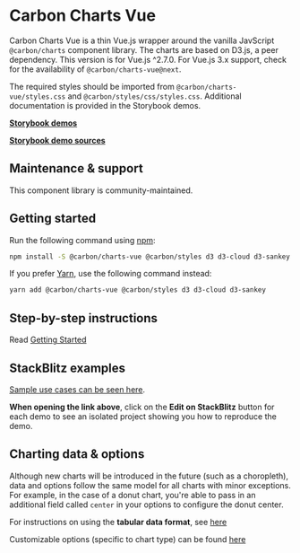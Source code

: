 # Carbon Charts Vue

Carbon Charts Vue is a thin Vue.js wrapper around the vanilla JavScript `@carbon/charts` component library. The charts are based on D3.js, a peer dependency. This version is for Vue.js ^2.7.0. For Vue.js 3.x support, check for the availability of `@carbon/charts-vue@next`.

The required styles should be imported from `@carbon/charts-vue/styles.css` and `@carbon/styles/css/styles.css`. Additional documentation is provided in the Storybook demos.

**[Storybook demos](https://carbon-design-system.github.io/carbon-charts/vue)**

**[Storybook demo sources](https://github.com/carbon-design-system/carbon-charts/tree/master/packages/core/demo/data)**

## Maintenance & support

This component library is community-maintained.

## Getting started

Run the following command using [npm](https://www.npmjs.com/):

```bash
npm install -S @carbon/charts-vue @carbon/styles d3 d3-cloud d3-sankey
```

If you prefer [Yarn](https://yarnpkg.com/en/), use the following command
instead:

```bash
yarn add @carbon/charts-vue @carbon/styles d3 d3-cloud d3-sankey
```

## Step-by-step instructions

Read [Getting Started](https://charts.carbondesignsystem.com/?path=/docs/docs-getting-started-vue--docs)

## StackBlitz examples

[Sample use cases can be seen here](https://carbon-design-system.github.io/carbon-charts/vue).

**When opening the link above**, click on the **Edit on StackBlitz** button for each demo to see an isolated project showing you how to reproduce the demo.

## Charting data & options

Although new charts will be introduced in the future (such as a choropleth), data and options follow the same model for all charts with minor exceptions. For example, in the case of a donut chart, you're able to pass in an additional field called `center` in your options to configure the donut center.

For instructions on using the **tabular data format**, see
[here](https://charts.carbondesignsystem.com/?path=/docs/docs-tutorials-tabular-data-format--docs)

Customizable options (specific to chart type) can be found
[here](https://carbon-design-system.github.io/carbon-charts/documentation/modules/interfaces.html)
